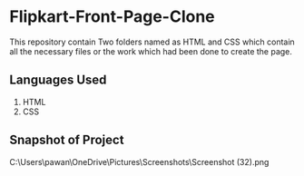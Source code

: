 # Flipkart-Front-Page-Clone

This repository contain Two folders named as HTML and CSS which contain all the necessary files or the work which had been done to create the page.

## Languages Used 
1. HTML
2. CSS

## Snapshot of Project
C:\Users\pawan\OneDrive\Pictures\Screenshots\Screenshot (32).png
